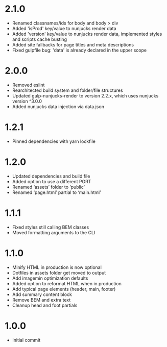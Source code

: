 # 2.1.0

- Renamed classnames/ids for body and body > div  
- Added 'isProd' key/value to nunjucks render data  
- Added 'version' key/value to nunjucks render data, implemented styles and scripts cache busting  
- Added site fallbacks for page titles and meta descriptions  
- Fixed gulpfile bug: 'data' is already declared in the upper scope  

# 2.0.0

- Removed eslint  
- Rearchitected build system and folder/file structures  
- Updated gulp-nunjucks-render to version 2.2.x, which uses nunjucks version ^3.0.0  
- Added nunjucks data injection via data.json  

# 1.2.1

- Pinned dependencies with yarn lockfile  

# 1.2.0

- Updated dependencies and build file  
- Added option to use a different PORT  
- Renamed ‘assets’ folder to ‘public’  
- Renamed ‘page.html’ partial to ‘main.html’  

# 1.1.1

- Fixed styles still calling BEM classes  
- Moved formatting arguments to the CLI  

# 1.1.0

- Minify HTML in production is now optional  
- Dotfiles in assets folder get moved to output  
- Add imagemin optimization defaults  
- Added option to reformat HTML when in production  
- Add typical page elements (header, main, footer)  
- Add summary content block  
- Remove BEM and extra text  
- Cleanup head and foot partials  

# 1.0.0

- Initial commit  
